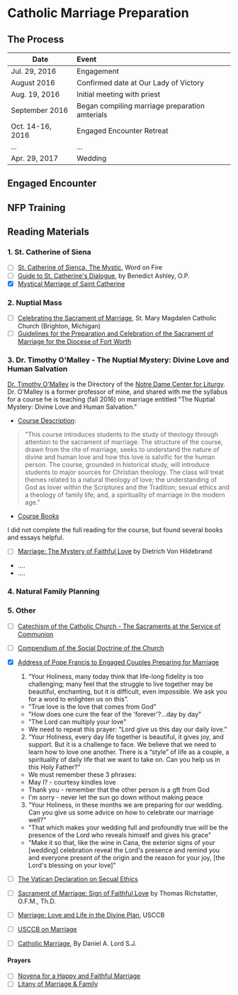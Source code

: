 # Catholic Marriage Preparation

## The Process

| Date             | Event        |
| ---------------- |:-------------|
| Jul. 29, 2016    | Engagement   | 
| August 2016      | Confirmed date at Our Lady of Victory |
| Aug. 19, 2016    | Initial meeting with priest | 
| September 2016   | Began compiling marriage preparation amterials | 
| Oct. 14-16, 2016 | Engaged Encounter Retreat | 
| ... | ... | 
| Apr. 29, 2017  | Wedding | 

## Engaged Encounter

## NFP Training

## Reading Materials

### 1. St. Catherine of Siena
- [ ] [St. Catherine of Sienca,
The Mystic](http://www.wordonfire.org/wof-site/media/pp-stcatherine-samplelessonpdf.pdf), Word on Fire
- [ ] [Guide to St. Catherine's Dialogue](http://www.drawnbylove.com/pdf/Ashley%20Guide%20to%20Saint%20Catherine's%20Dialogue.pdf), by Benedict Ashley, O.P.
- [x] [Mystical Marriage of Saint Catherine](https://en.wikipedia.org/wiki/Mystical_marriage_of_Saint_Catherine)

### 2. Nuptial Mass
- [ ] [Celebrating the Sacrament of Marriage](http://www.saintmarymagdalen.org/pdf%20files/WeddingBooklet.pdf), St. Mary Magdalen Catholic Church (Brighton, Michigan)
- [ ] [Guidelines for the Preparation and Celebration of the Sacrament of Marriage for the Diocese of Fort Worth ](http://fwdioc.org/sacramental_guidelines_marriage.pdf)

### 3. Dr. Timothy O'Malley - The Nuptial Mystery: Divine Love and Human Salvation

[Dr. Timothy O'Malley](http://theology.nd.edu/people/concurrent-and-adjunct-faculty/timothy-omalley/) is the Directory of the [Notre Dame Center for Liturgy](http://liturgy.nd.edu/). Dr. O'Malley is a former professor of mine, and shared with me the syllabus for a course he is teaching (fall 2016) on marriage entitled "The Nuptial Mystery: Divine Love and Human Salvation." 

* [Course Description](https://class-search.nd.edu/reg/srch/ClassSearchServlet?CRN=20652&TERM=201610&P=401094): 

> "This course introduces students to the study of theology through attention to the sacrament of marriage. The structure of the course, drawn from the rite of marriage, seeks to understand the nature of divine and human love and how this love is salvific for the human person. The course, grounded in historical study, will introduce students to major sources for Christian theology. The class will treat themes related to a natural theology of love; the understanding of God as lover within the Scriptures and the Tradition; sexual ethics and a theology of family life; and, a spirituality of marriage in the modern age."

* [Course Books](http://www.bkstr.com/webapp/wcs/stores/servlet/booklookServlet?bookstore_id-1=700&term_id-1=201610&div-1=&dept-1=THEO&course-1=20425&section-1=01)

I did not complete the full reading for the course, but found several books and essays helpful. 
- [ ] [Marriage: The Mystery of Faithful Love](http://www.cathud.com/emarriage.pdf) by Dietrich Von Hildebrand
- ....
- ....

### 4. Natural Family Planning

### 5. Other

- [ ] [Catechism of the Catholic Church - The Sacraments at the Service of Communion](http://www.vatican.va/archive/ccc_css/archive/catechism/p2s2c3a7.htm)
- [ ] [Compendium of the Social Doctrine of the Church](http://www.vatican.va/roman_curia/pontifical_councils/justpeace/documents/rc_pc_justpeace_doc_20060526_compendio-dott-soc_en.html)
- [x] [Address of Pope Francis to Engaged Couples Preparing for Marriage](https://w2.vatican.va/content/francesco/en/speeches/2014/february/documents/papa-francesco_20140214_incontro-fidanzati.html)
  1. “Your Holiness, many today think that life-long fidelity is too challenging; many feel that the struggle to live together may be beautiful, enchanting, but it is difficult, even impossible. We ask you for a word to enlighten us on this”.
    - "True love is the love that comes from God"
    - "How does one cure the fear of the 'forever'?...day by day"
    - "The Lord can multiply your love"
    - We need to repeat this prayer: "Lord give us this day our daily love."
  2. “Your Holiness, every day life together is beautiful, it gives joy, and support. But it is a challenge to face. We believe that we need to learn how to love one another. There is a “style” of life as a couple, a spirituality of daily life that we want to take on. Can you help us in this Holy Father?”
    - We must remember these 3 phrases:
    - May I? - courtesy kindles love
    - Thank you - remember that the other person is a gft from God
    - I'm sorry - never let the sun go down without making peace
  3. “Your Holiness, in these months we are preparing for our wedding. Can you give us some advice on how to celebrate our marriage well?”
    - "That which makes your wedding full and profoundly true will be the presence of the Lord who reveals himself and gives his grace"
    - "Make it so that, like the wine in Cana, the exterior signs of your [wedding] celebration reveal the Lord's presence and remind you and everyone present of the origin and the reason for your joy, [the Lord's blessing on your love]" 




- [ ] [The Vatican Declaration on Secual Ethics](http://spot.colorado.edu/~tooley/VaticanDeclaration.pdf)
- [ ] [Sacrament of Marriage: Sign of Faithful Love](http://www.sjotctx.org/pdf/marriage5.pdf) by Thomas Richstatter, O.F.M., Th.D.
- [ ] [Marriage: Love and Life in the Divine Plan](http://www.usccb.org/issues-and-action/marriage-and-family/marriage/love-and-life/upload/pastoral-letter-marriage-love-and-life-in-the-divine-plan.pdf), USCCB
- [ ] [USCCB on Marriage](http://www.usccb.org/issues-and-action/marriage-and-family/natural-family-planning/catholic-teaching/upload/Marriage-2.pdf)
- [ ] [Catholic Marriage](http://www.catholicpamphlets.net/pamphlets/Catholic%20Marriage.pdf), By Daniel A. Lord S.J.

#### Prayers
- [ ] [Novena for a Happy and Faithful Marriage](http://www.josemariaescriva.info/docs/marriage-novena-st-josemaria.pdf)
- [ ] [Litany of Marriage & Family](http://www.sfcatholic.org/dwc/Files/OfficeofRespectLife/Marriage/Litany%20of%20Marriage%20and%20Family.pdf)
